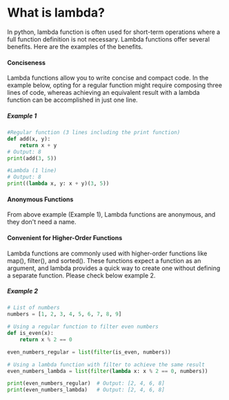 # What is lambda?

In python, lambda function is often used for short-term operations where a full function definition is not necessary. Lambda functions offer several benefits. Here are the examples of the benefits.

#### Conciseness

Lambda functions allow you to write concise and compact code. In the example below, opting for a regular function might require composing three lines of code, whereas achieving an equivalent result with a lambda function can be accomplished in just one line.

##### Example 1

```python
#Regular function (3 lines including the print function)
def add(x, y):
    return x + y
# Output: 8
print(add(3, 5))

#Lambda (1 line)
# Output: 8
print((lambda x, y: x + y)(3, 5))
```

#### Anonymous Functions

From above example (Example 1), Lambda functions are anonymous, and they don't need a name.

#### Convenient for Higher-Order Functions

Lambda functions are commonly used with higher-order functions like map(), filter(), and sorted(). These functions expect a function as an argument, and lambda provides a quick way to create one without defining a separate function. Please check below example 2.

##### Example 2

```python
# List of numbers
numbers = [1, 2, 3, 4, 5, 6, 7, 8, 9]

# Using a regular function to filter even numbers
def is_even(x):
    return x % 2 == 0

even_numbers_regular = list(filter(is_even, numbers))

# Using a lambda function with filter to achieve the same result
even_numbers_lambda = list(filter(lambda x: x % 2 == 0, numbers))

print(even_numbers_regular)  # Output: [2, 4, 6, 8]
print(even_numbers_lambda)   # Output: [2, 4, 6, 8]
```

